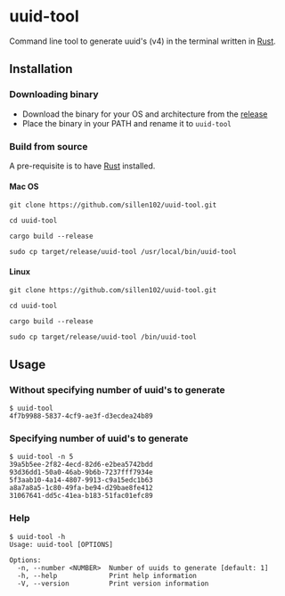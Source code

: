 # uuid-tool
Command line tool to generate uuid's (v4) in the terminal written in [Rust](https://www.rust-lang.org/).

## Installation

### Downloading binary

- Download the binary for your OS and architecture from the [release](https://github.com/sillen102/uuid-tool/releases/tag/v1.0.0)
- Place the binary in your PATH and rename it to `uuid-tool`

### Build from source
A pre-requisite is to have [Rust](https://www.rust-lang.org/) installed.

#### Mac OS
```shell
git clone https://github.com/sillen102/uuid-tool.git
```
```shell
cd uuid-tool
```
```shell
cargo build --release
```
```shell
sudo cp target/release/uuid-tool /usr/local/bin/uuid-tool
```

#### Linux
```shell
git clone https://github.com/sillen102/uuid-tool.git
```
```shell
cd uuid-tool
```
```shell
cargo build --release
```
```shell
sudo cp target/release/uuid-tool /bin/uuid-tool
```

## Usage

### Without specifying number of uuid's to generate
```shell
$ uuid-tool
4f7b9988-5837-4cf9-ae3f-d3ecdea24b89
```

### Specifying number of uuid's to generate
```shell
$ uuid-tool -n 5
39a5b5ee-2f82-4ecd-82d6-e2bea5742bdd
93d36dd1-50a0-46ab-9b6b-7237fff7934e
5f3aab10-4a14-4807-9913-c9a15edc1b63
a8a7a8a5-1c80-49fa-be94-d29bae8fe412
31067641-dd5c-41ea-b183-51fac01efc89
```

### Help
```shell
$ uuid-tool -h
Usage: uuid-tool [OPTIONS]

Options:
  -n, --number <NUMBER>  Number of uuids to generate [default: 1]
  -h, --help             Print help information
  -V, --version          Print version information
```
